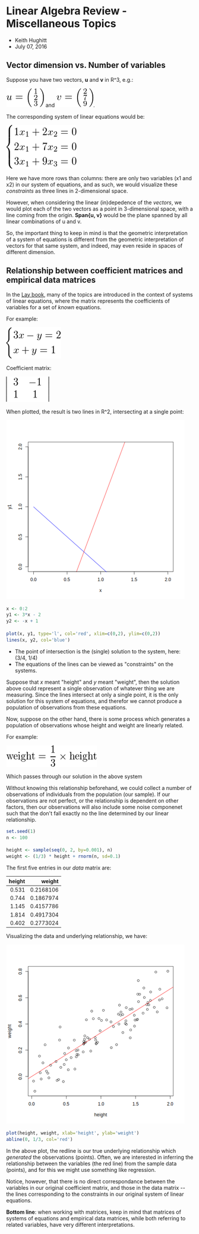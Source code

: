 Linear Algebra Review - Miscellaneous Topics
============================================

- Keith Hughitt
- July 07, 2016

Vector dimension vs. Number of variables
----------------------------------------

Suppose you have two vectors, **u** and **v** in R^3, e.g.:

<!-- v = \left(\begin{smallmatrix}2\\7\\9\end{smallmatrix}\right) -->
![](img/vector_dim_u.png) and ![](img/vector_dim_v.png).

The corresponding system of linear equations would be:

![](img/vector_dim_eqns.png)

Here we have more rows than columns: there are only two variables (x1 and x2)
in our system of equations, and as such, we would visualize these _constraints_
as three lines in 2-dimensional space.

However, when considering the linear (in)depedence of the _vectors_, we would
plot each of the two vectors as a point in 3-dimensional space, with a line
coming from the origin. **Span{u, v}** would be the plane spanned by all linear
combinations of u and v.

So, the important thing to keep in mind is that the geometric interpretation of
a system of equations is different from the geometric interpretation of vectors
for that same system, and indeed, may even reside in spaces of different
dimension.

Relationship between coefficient matrices and empirical data matrices
---------------------------------------------------------------------

In the [Lay book](http://www.laylinalgebra.com/), many of the topics are
introduced in the context of systems of linear equations, where the matrix
represents the coefficients of variables for a set of _known_ equations.

For example:

<!--
\begin{cases} 
3x - y = 2 \\
x + y = 1
\end{cases}
-->

![](img/example_system_of_eqns.png)

Coefficient matrix:

<!--
\left|\begin{array}
{cc} 3 & -1 \\ 1 & 1
\end{array}\right|
-->

![](img/example_system_of_eqns_coef_mat.png)

When plotted, the result is two lines in R^2, intersecting at a single point:

![](img/example_system_of_eqns_plot.png)

```r
x <- 0:2
y1 <- 3*x - 2
y2 <- -x + 1

plot(x, y1, type='l', col='red', xlim=c(0,2), ylim=c(0,2))
lines(x, y2, col='blue')
```

- The point of intersection is the (single) solution to the system, here: (3/4, 1/4)
- The equations of the lines can be viewed as "constraints" on the systems.

Suppose that _x_ meant "height" and _y_ meant "weight", then the solution above
could represent a single observation of whatever thing we are measuring. Since
the lines intersect at only a single point, it is the only solution for this
system of equations, and therefor we cannot produce a population of
observations from these equations.

Now, suppose on the other hand, there is some process which generates
a population of observations whose height and weight are linearly related.

For example:

![](img/data_relation.png)

Which passes through our solution in the above system

Without knowing this relationship beforehand, we could collect a number of
observations of individuals from the population (our sample). If our
observations are not perfect, or the relationship is dependent on other
factors, then our observations will also include some noise componenet such
that the don't fall exactly no the line determined by our linear relationship.

```r
set.seed(1)
n <- 100

height <- sample(seq(0, 2, by=0.001), n)
weight <- (1/3) * height + rnorm(n, sd=0.1)
```

The first five entries in our _data_ matrix are:

| height|    weight|
|------:|---------:|
|  0.531| 0.2168106|
|  0.744| 0.1867974|
|  1.145| 0.4157786|
|  1.814| 0.4917304|
|  0.402| 0.2773024|

Visualizing the data and underlying relationship, we have:

![](img/data_relation_plot.png)

```r
plot(height, weight, xlab='height', ylab='weight')
abline(0, 1/3, col='red')
```

In the above plot, the redline is our true underlying relationship which
_generated_ the observations (points). Often, we are interested in inferring
the relationship between the variables (the red line) from the sample data
(points), and for this we might use something like regression.

Notice, however, that there is no direct correspondance between the variables
in our original coefficient matrix, and those in the data matrix -- the lines
corresponding to the constraints in our original system of linear equations. 

**Bottom line**: when working with matrices, keep in mind that matrices of
systems of equations and empirical data matrices, while both referring to
related variables, have very different interpretations.



